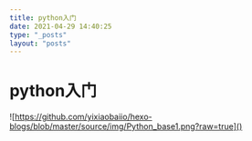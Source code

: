 ```yaml
---
title: python入门
date: 2021-04-29 14:40:25
type: "_posts"
layout: "posts"
---
```

# python入门

![https://github.com/yixiaobaiio/hexo-blogs/blob/master/source/img/Python_base1.png?raw=true]()